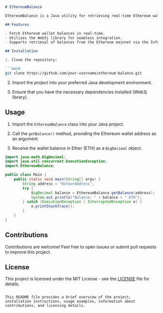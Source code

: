 ```markdown
# EthereumBalance

EthereumBalance is a Java utility for retrieving real-time Ethereum wallet balances. It provides a simple way to integrate balance querying functionality into Java applications or services.

## Features

- Fetch Ethereum wallet balances in real-time.
- Utilizes the Web3j library for seamless integration.
- Supports retrieval of balances from the Ethereum mainnet via the Infura API.

## Installation

1. Clone the repository:

```bash
git clone https://github.com/your-username/ethereum-balance.git
```

2. Import the project into your preferred Java development environment.

3. Ensure that you have the necessary dependencies installed (Web3j library).

## Usage

1. Import the `EthereumBalance` class into your Java project.

2. Call the `getBalance()` method, providing the Ethereum wallet address as an argument.

3. Receive the wallet balance in Ether (ETH) as a `BigDecimal` object.

```java
import java.math.BigDecimal;
import java.util.concurrent.ExecutionException;
import EthereumBalance;

public class Main {
    public static void main(String[] args) {
        String address = "0xYourAddress";
        try {
            BigDecimal balance = EthereumBalance.getBalance(address);
            System.out.println("Balance: " + balance + " ETH");
        } catch (ExecutionException | InterruptedException e) {
            e.printStackTrace();
        }
    }
}
```

## Contributions

Contributions are welcome! Feel free to open issues or submit pull requests to improve this project.

## License

This project is licensed under the MIT License - see the [LICENSE](LICENSE) file for details.
```

This README file provides a brief overview of the project, installation instructions, usage examples, information about contributions, and licensing details.